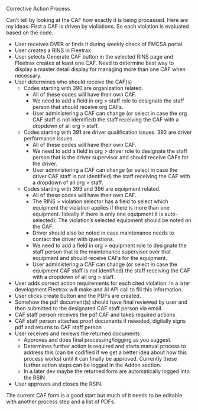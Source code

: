 Corrective Action Process

Can’t tell by looking at the CAF how exactly it is being processed. Here are my ideas: First a CAF is driven by violiations. So each violation is evaluated based on the code.

- User receives DVER or finds it during weekly check of FMCSA portal.
- User creates a RINS in Fleetrax
- User selects Generate CAF button in the selected RINS page and Fleetrax creates at least one CAF. Need to determine best way to display a master detail display for managing more than one CAF when necessary.
- User determines who should receive the CAF(s)
  - Codes starting with 390 are organization related.
    - All of these codes will have their own CAF.
    - We need to add a field in org \> staff role to designate the staff person that should receive org CAFs.
    - User administering a CAF can change (or select in case the org CAF staff is not identified) the staff receiving the CAF with a dropdown of all org \> staff.
  - Codes starting with 391 are driver qualification issues. 392 are driver performance issues.
    - All of these codes will have their own CAF.
    - We need to add a field in org \> driver role to designate the staff person that is the driver supervisor and should receive CAFs for the driver.
    - User administering a CAF can change (or select in case the driver CAF staff is not identified) the staff receiving the CAF with a dropdown of all org \> staff.
  - Codes starting with 393 and 396 are equipment related.
    - All of these codes will have their own CAF.
    - The RINS \> violation selector has a field to select which equipment the violation applies if there is more than one equipment. (Ideally if there is only one equipment it is auto-selected). The violation’s selected equipment should be noted on the CAF.
    - Driver should also be noted in case maintenance needs to contact the driver with questions.
    - We need to add a field in org \> equipment role to designate the staff person that is the maintenance supervisor over that equipment and should receive CAFs for the equipment.
    - User administering a CAF can change (or select in case the equipment CAF staff is not identified) the staff receiving the CAF with a dropdown of all org \> staff.
- User adds correct action requirements for each cited violation. In a later development Fleetrax will make and AI API call to fill this information.
- User clicks create button and the PDFs are created.
- Somehow the pdf document(s) should have final reviewed by user and then submitted to the designated CAF staff person via email.
- CAF staff person receives the pdf CAF and takes required actions
- CAF staff person attaches proof documents if neeeded, digitally signs pdf and returns to CAF staff person
- User receives and reviews the returned documents
  - Approves and does final processing/logging as you suggest.
  - Determines further action is required and starts manual process to address this (can be codified if we get a better idea about how this process works) until it can finally be approved. Currently these further action steps can be logged in the Addon section.
  - In a later dev maybe the returned form are automatically logged into the RSIN
- User approves and closes the RSIN.

The current CAF form is a good start but much of it needs to be editable with another process step and a list of PDFs.
